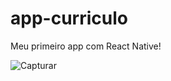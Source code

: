 # app-curriculo
Meu primeiro app com React Native!

![Capturar](https://user-images.githubusercontent.com/98046855/157448927-9076fb85-9c9b-4b27-9621-f3db290bd014.JPG)
